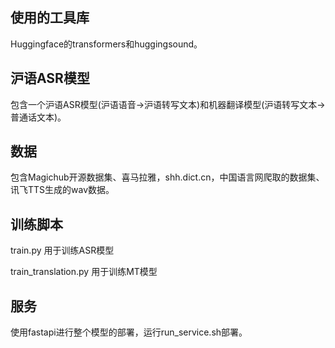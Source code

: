 ## 使用的工具库
Huggingface的transformers和huggingsound。

## 沪语ASR模型

包含一个沪语ASR模型(沪语语音->沪语转写文本)和机器翻译模型(沪语转写文本->普通话文本)。

## 数据
包含Magichub开源数据集、喜马拉雅，shh.dict.cn，中国语言网爬取的数据集、讯飞TTS生成的wav数据。

## 训练脚本
train.py 用于训练ASR模型

train_translation.py 用于训练MT模型

## 服务
使用fastapi进行整个模型的部署，运行run_service.sh部署。


